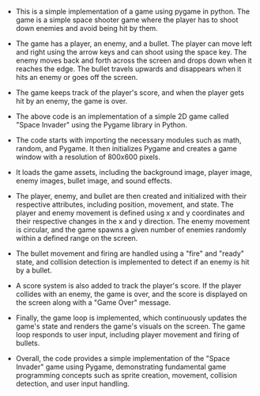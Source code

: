 - This is a simple implementation of a game using pygame in python. The game is a simple space shooter game where the player has to shoot down enemies and avoid being hit by them.
- The game has a player, an enemy, and a bullet. The player can move left and right using the arrow keys and can shoot using the space key. The enemy moves back and forth across the screen and drops down when it reaches the edge. The bullet travels upwards and disappears when it hits an enemy or goes off the screen.
- The game keeps track of the player's score, and when the player gets hit by an enemy, the game is over.

- The above code is an implementation of a simple 2D game called "Space Invader" using the Pygame library in Python.

- The code starts with importing the necessary modules such as math, random, and Pygame. It then initializes Pygame and creates a game window with a resolution of 800x600 pixels.

- It loads the game assets, including the background image, player image, enemy images, bullet image, and sound effects.

- The player, enemy, and bullet are then created and initialized with their respective attributes, including position, movement, and state. The player and enemy movement is defined using x and y coordinates and their respective changes in the x and y direction. The enemy movement is circular, and the game spawns a given number of enemies randomly within a defined range on the screen.

- The bullet movement and firing are handled using a "fire" and "ready" state, and collision detection is implemented to detect if an enemy is hit by a bullet.

- A score system is also added to track the player's score. If the player collides with an enemy, the game is over, and the score is displayed on the screen along with a "Game Over" message.

- Finally, the game loop is implemented, which continuously updates the game's state and renders the game's visuals on the screen. The game loop responds to user input, including player movement and firing of bullets.

- Overall, the code provides a simple implementation of the "Space Invader" game using Pygame, demonstrating fundamental game programming concepts such as sprite creation, movement, collision detection, and user input handling.




